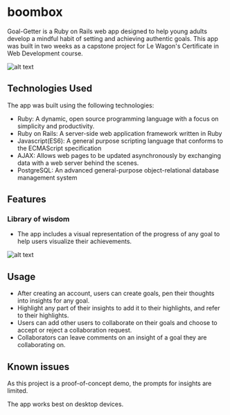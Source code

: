# boombox

Goal-Getter is a Ruby on Rails web app designed to help young adults develop a mindful habit of setting and achieving authentic goals. This app was built in two weeks as a capstone project for Le Wagon's Certificate in Web Development course.

![alt text](./app/assets/screenshots/gg1.jpg?raw=true)

## Technologies Used

The app was built using the following technologies:

 - Ruby:  A dynamic, open source programming language with a focus on simplicity and productivity.
 - Ruby on Rails: A server-side web application framework written in Ruby
 - Javascript(ES6): A general purpose scripting language that conforms to the ECMAScript specification
 - AJAX: Allows web pages to be updated asynchronously by exchanging data with a web server behind the scenes.
 - PostgreSQL: An advanced general-purpose object-relational database management system

## Features

### Library of wisdom
  - The app includes a visual representation of the progress of any goal to help users visualize their achievements.

![alt text](./app/assets/screenshots/gg2.jpg?raw=true)

## Usage

- After creating an account, users can create goals, pen their thoughts into insights for any goal.
- Highlight any part of their insights to add it to their highlights, and refer to their highlights.
- Users can add other users to collaborate on their goals and choose to accept or reject a collaboration request.
- Collaborators can leave comments on an insight of a goal they are collaborating on.

## Known issues

As this project is a proof-of-concept demo, the prompts for insights are limited.

The app works best on desktop devices.
